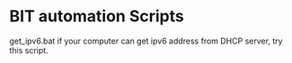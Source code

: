 # BIT automation Scripts

get_ipv6.bat  if your computer can get ipv6 address from DHCP server, try this script.